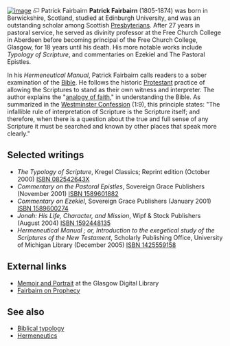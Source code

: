 [![image](images/thumb/a/a5/Fairbairn.jpg/180px-Fairbairn.jpg)](http://www.theopedia.com/File:Fairbairn.jpg)
[![image](data:image/png;base64,iVBORw0KGgoAAAANSUhEUgAAAA8AAAALCAAAAACFLIiAAAAAAnRSTlMA/1uRIrUAAABPSURBVAjXY/j///+5vXDwjAHIr26ZAgXZe8H8a/+hoIcw/9nevdVL9+79DuPvzQYZFPUezu8BMZLXgkExnD8HAu6hqv//n+HZVjD4DuUDAKlChD3fj6aPAAAAAElFTkSuQmCC)](http://www.theopedia.com/File:Fairbairn.jpg "Enlarge")
Patrick Fairbairn
**Patrick Fairbairn** (1805-1874) was born in Berwickshire,
Scotland, studied at Edinburgh University, and was an outstanding
scholar among Scottish
[Presbyterians](Presbyterian "Presbyterian"). After 27 years in
pastoral service, he served as divinity professor at the Free
Church College in Aberdeen before becoming principal of the Free
Church College, Glasgow, for 18 years until his death. His more
notable works include *Typology of Scripture*, and commentaries on
Ezekiel and The Pastoral Epistles.

In his *Hermeneutical Manual*, Patrick Fairbairn calls readers to a
sober examination of the [Bible](Bible "Bible"). He follows the
historic [Protestant](Protestant "Protestant") practice of allowing
the Scriptures to stand as their own witness and interpreter. The
author explains the
"[analogy of faith](Analogy_of_faith "Analogy of faith")," in
understanding the Bible. As summarized in the
[Westminster Confession](Westminster_Confession "Westminster Confession")
(1:9), this principle states: "The infallible rule of
interpretation of Scripture is the Scripture itself; and therefore,
when there is a question about the true and full sense of any
Scripture it must be searched and known by other places that speak
more clearly."

## Selected writings

-   *The Typology of Scripture*, Kregel Classics; Reprint edition
    (October 2000)
    [ISBN 082542643X](http://www.theopedia.com/Special:BookSources/082542643X)
-   *Commentary on the Pastoral Epistles*, Sovereign Grace
    Publishers (November 2001)
    [ISBN 1589601882](http://www.theopedia.com/Special:BookSources/1589601882)
-   *Commentary on Ezekiel*, Sovereign Grace Publishers (January
    2001)
    [ISBN 1589600274](http://www.theopedia.com/Special:BookSources/1589600274)
-   *Jonah: His Life, Character, and Mission*, Wipf & Stock
    Publishers (August 2004)
    [ISBN 1592448135](http://www.theopedia.com/Special:BookSources/1592448135)
-   *Hermeneutical Manual ; or, Introduction to the exegetical study of the Scriptures of the New Testament*,
    Scholarly Publishing Office, University of Michigan Library
    (December 2005)
    [ISBN 1425559158](http://www.theopedia.com/Special:BookSources/1425559158)

## External links

-   [Memoir and Portrait](http://gdl.cdlr.strath.ac.uk/mlemen/mlemen035.htm)
    at the Glasgow Digital Library
-   [Fairbairn on Prophecy](http://vinyl2.sentex.ca/~tcc/OP/Fairbairn.html)

## See also

-   [Biblical typology](Biblical_typology "Biblical typology")
-   [Hermeneutics](Hermeneutics "Hermeneutics")



